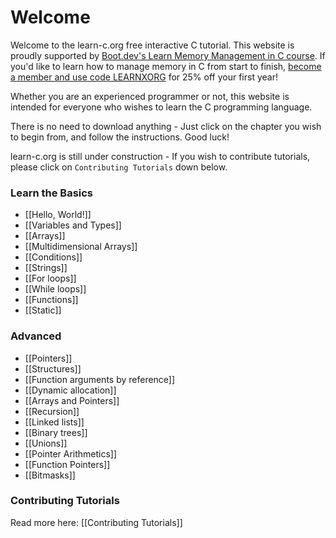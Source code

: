 # Welcome

Welcome to the learn-c.org free interactive C tutorial. This website is proudly supported by [Boot.dev's Learn Memory Management in C course](https://www.boot.dev/courses/learn-memory-management-c?promo=LEARNXORG). If you'd like to learn how to manage memory in C from start to finish, [become a member and use code LEARNXORG](https://www.boot.dev/pricing?promo=LEARNXORG) for 25% off your first year!

Whether you are an experienced programmer or not, this website is intended for everyone who wishes to learn the C programming language.

There is no need to download anything - Just click on the chapter you wish to begin from, and follow the instructions. Good luck!

learn-c.org is still under construction - If you wish to contribute tutorials, please click on `Contributing Tutorials` down below.

### Learn the Basics

- [[Hello, World!]]
- [[Variables and Types]]
- [[Arrays]]
- [[Multidimensional Arrays]]
- [[Conditions]]
- [[Strings]]
- [[For loops]]
- [[While loops]]
- [[Functions]]
- [[Static]]

### Advanced

- [[Pointers]]
- [[Structures]]
- [[Function arguments by reference]]
- [[Dynamic allocation]]
- [[Arrays and Pointers]]
- [[Recursion]]
- [[Linked lists]]
- [[Binary trees]]
- [[Unions]]
- [[Pointer Arithmetics]]
- [[Function Pointers]]
- [[Bitmasks]]

### Contributing Tutorials

Read more here: [[Contributing Tutorials]]

